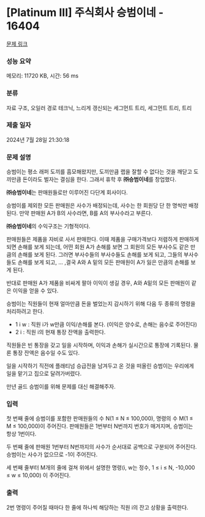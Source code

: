 # [Platinum III] 주식회사 승범이네 - 16404 

[문제 링크](https://www.acmicpc.net/problem/16404) 

### 성능 요약

메모리: 11720 KB, 시간: 56 ms

### 분류

자료 구조, 오일러 경로 테크닉, 느리게 갱신되는 세그먼트 트리, 세그먼트 트리, 트리

### 제출 일자

2024년 7월 28일 21:30:18

### 문제 설명

<p>승범이는 평소 래퍼 도끼를 흠모해왔지만, 도끼만큼 랩을 잘할 수 없다는 것을 깨닫고 도끼만큼 돈이라도 벌자는 결심을 한다. 그래서 휴학 후 <strong>㈜승범이네</strong>를 창업했다.</p>

<p><strong>㈜승범이네</strong>는 판매원들로만 이루어진 다단계 회사이다.</p>

<p>승범이를 제외한 모든 판매원은 사수가 배정되는데, 사수는 한 회원당 단 한 명씩만 배정된다. 만약 판매원 A가 B의 사수라면, B를 A의 부사수라고 부른다.</p>

<p><strong>㈜승범이네</strong>의 수익구조는 기형적이다.</p>

<p>판매원들은 제품을 자비로 사서 판매한다. 이때 제품을 구매가격보다 저렴하게 판매하게 되면 손해를 보게 되는데, 어떤 회원 A가 손해를 보면 그 회원의 모든 부사수도 같은 만큼의 손해를 보게 된다. 그러면 부사수들의 부사수들도 손해를 보게 되고, 그들의 부사수들도 손해를 보게 되고, … ,결국 A와 A 밑의 모든 판매원이 A가 잃은 만큼의 손해를 보게 된다.</p>

<p>반대로 판매원 A가 제품을 비싸게 팔아 이익이 생길 경우, A와 A밑의 모든 판매원이 같은 이익을 얻을 수 있다.</p>

<p>승범이는 직원들이 현재 얼마만큼 돈을 벌었는지 감시하기 위해 다음 두 종류의 명령을 처리하려고 한다.</p>

<ul>
	<li>1 i w : 직원 i가 w만큼 이익/손해를 본다. (이익은 양수로, 손해는 음수로 주어진다)</li>
	<li>2 i : 직원 i의 현재 통장 잔액을 출력한다.</li>
</ul>

<p>직원들은 빈 통장을 갖고 일을 시작하며, 이익과 손해가 실시간으로 통장에 기록된다. 물론 통장 잔액은 음수일 수도 있다.</p>

<p>일을 시작하기 직전에 플래티넘 승급전을 남겨두고 온 것을 떠올린 승범이는 우리에게 일을 맡기고 집으로 달려가버렸다.</p>

<p>만년 골드 승범이를 위해 문제를 대신 해결해주자.</p>

### 입력 

 <p>첫 번째 줄에 승범이를 포함한 판매원들의 수 N(1 ≤ N ≤ 100,000), 명령의 수 M(1 ≤ M ≤ 100,000)이 주어진다. 판매원들은 1번부터 N번까지 번호가 매겨지며, 승범이는 항상 1번이다.</p>

<p>두 번째 줄에 판매원 1번부터 N번까지의 사수가 순서대로 공백으로 구분되어 주어진다. 승범이는 사수가 없으므로 -1이 주어진다.</p>

<p>세 번째 줄부터 M개의 줄에 걸쳐 위에서 설명한 명령(i, w는 정수, 1 ≤ i ≤ N, -10,000 ≤ w ≤ 10,000) 이 주어진다.</p>

### 출력 

 <p class="MsoNoSpacing" style="margin:0cm 0cm 0.0001pt; text-align:justify">2번 명령이 주어질 때마다 한 줄에 하나씩 해당하는 직원 i의 잔고 상황을 출력한다.</p>


